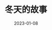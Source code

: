 ---
title: '冬天的故事'
date: '2023-01-08'
price: '50.00'
theaters: ['中国电影资料馆艺术影院']
seat: ['14-3']
remark: ['学术放映', '1992']
---